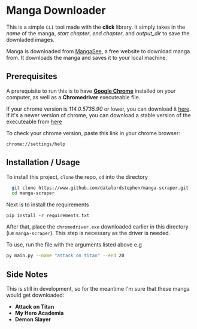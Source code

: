 # Manga Downloader

This is a simple `CLI` tool made with the **click** library. It simply takes in the *name* of the manga, *start chapter*, *end chapter*, and *output_dir* to save the downladed images.

Manga is downloaded from [MangaSee](https://www.mangasee123.com/), a free website to download manga from. It downloads the manga and saves it to your local machine.

## Prerequisites

A prerequisite to run this is to have **[Google Chrome](https://www.google.com/chrome/)** installed on your computer, as well as a **Chromedriver** executeable file.

If your chrome version is *114.0.5735.90* or lower, you can download it [here](https://chromedriver.chromium.org/downloads). If it's a newer version of chrome, you can download a stable version of the executeable from [here](https://googlechromelabs.github.io/chrome-for-testing/)

To check your chrome version, paste this link in your chrome browser:

```
chrome://settings/help
```
## Installation / Usage

To install this project, `clone` the repo, `cd` into the directory
```bash
  git clone https://www.github.com/datalordstephen/manga-scraper.git
  cd manga-scraper
```

Next is to install the requirements
```
pip install -r requirements.txt
```
After that, place the `chromedriver.exe` downloaded earlier in this directory (i.e `manga-scraper`). This step is necessary as the driver is needed.


To use, run the file with the arguments listed above e.g
```bash
py main.py --name "attack on titan" --end 20
```
## Side Notes

This is still in development, so for the meantime I'm sure that these manga would get downloaded:

* **Attack on Titan**
* **My Hero Academia**
* **Demon Slayer**

